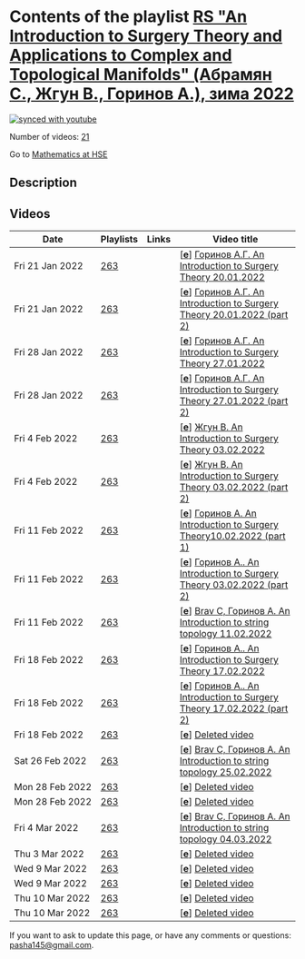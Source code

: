 # Contents of the playlist [RS  "An Introduction to Surgery Theory and Applications to Complex and Topological Manifolds" (Абрамян С., Жгун В., Горинов А.), зима 2022](https://www.youtube.com/playlist?list=PLq3E5oubNNoAkhi_44WouV88DA_CWGssE)

[![synced with youtube](https://img.shields.io/github/last-commit/mathphysschool/mathphysschool.github.io/autoupdate1?label=synced%20with%20youtube)](https://github.com/mathphysschool/mathphysschool.github.io/commits/autoupdate1)

Number of videos: [21](#videos)

Go to [Mathematics at HSE](../README.md)

## Description



## Videos

|Date|Playlists|Links|Video title|
|---|---|---|---|
| Fri&nbsp;21&nbsp;Jan&nbsp;2022 | [263](../playlists/263 "RS  &#34;An Introduction to Surgery Theory and Applications to Complex and Topological Manifolds&#34; (Абрамян С., Жгун В., Горинов А.), зима 2022") |  | [[**e**](https://studio.youtube.com/video/bLwEPoNxj2Y/edit "Edit")] [Горинов А.Г. An Introduction to Surgery Theory 20.01.2022](https://www.youtube.com/watch?v=bLwEPoNxj2Y&list=PLq3E5oubNNoAkhi_44WouV88DA_CWGssE) |
| Fri&nbsp;21&nbsp;Jan&nbsp;2022 | [263](../playlists/263 "RS  &#34;An Introduction to Surgery Theory and Applications to Complex and Topological Manifolds&#34; (Абрамян С., Жгун В., Горинов А.), зима 2022") |  | [[**e**](https://studio.youtube.com/video/ju_w3BSKUsM/edit "Edit")] [Горинов А.Г. An Introduction to Surgery Theory 20.01.2022 (part 2)](https://www.youtube.com/watch?v=ju_w3BSKUsM&list=PLq3E5oubNNoAkhi_44WouV88DA_CWGssE) |
| Fri&nbsp;28&nbsp;Jan&nbsp;2022 | [263](../playlists/263 "RS  &#34;An Introduction to Surgery Theory and Applications to Complex and Topological Manifolds&#34; (Абрамян С., Жгун В., Горинов А.), зима 2022") |  | [[**e**](https://studio.youtube.com/video/Th3qKElrBTg/edit "Edit")] [Горинов А.Г. An Introduction to Surgery Theory 27.01.2022](https://www.youtube.com/watch?v=Th3qKElrBTg&list=PLq3E5oubNNoAkhi_44WouV88DA_CWGssE) |
| Fri&nbsp;28&nbsp;Jan&nbsp;2022 | [263](../playlists/263 "RS  &#34;An Introduction to Surgery Theory and Applications to Complex and Topological Manifolds&#34; (Абрамян С., Жгун В., Горинов А.), зима 2022") |  | [[**e**](https://studio.youtube.com/video/sfZcXGYUS-A/edit "Edit")] [Горинов А.Г. An Introduction to Surgery Theory 27.01.2022 (part 2)](https://www.youtube.com/watch?v=sfZcXGYUS-A&list=PLq3E5oubNNoAkhi_44WouV88DA_CWGssE) |
| Fri&nbsp;4&nbsp;Feb&nbsp;2022 | [263](../playlists/263 "RS  &#34;An Introduction to Surgery Theory and Applications to Complex and Topological Manifolds&#34; (Абрамян С., Жгун В., Горинов А.), зима 2022") |  | [[**e**](https://studio.youtube.com/video/1NYRPMtXtF4/edit "Edit")] [Жгун В. An Introduction to Surgery Theory  03.02.2022](https://www.youtube.com/watch?v=1NYRPMtXtF4&list=PLq3E5oubNNoAkhi_44WouV88DA_CWGssE) |
| Fri&nbsp;4&nbsp;Feb&nbsp;2022 | [263](../playlists/263 "RS  &#34;An Introduction to Surgery Theory and Applications to Complex and Topological Manifolds&#34; (Абрамян С., Жгун В., Горинов А.), зима 2022") |  | [[**e**](https://studio.youtube.com/video/fWy99IR7Kls/edit "Edit")] [Жгун В. An Introduction to Surgery Theory  03.02.2022 (part 2)](https://www.youtube.com/watch?v=fWy99IR7Kls&list=PLq3E5oubNNoAkhi_44WouV88DA_CWGssE) |
| Fri&nbsp;11&nbsp;Feb&nbsp;2022 | [263](../playlists/263 "RS  &#34;An Introduction to Surgery Theory and Applications to Complex and Topological Manifolds&#34; (Абрамян С., Жгун В., Горинов А.), зима 2022") |  | [[**e**](https://studio.youtube.com/video/HA_idofsa90/edit "Edit")] [Горинов А. An Introduction to Surgery Theory10.02.2022 (part 1)](https://www.youtube.com/watch?v=HA_idofsa90&list=PLq3E5oubNNoAkhi_44WouV88DA_CWGssE) |
| Fri&nbsp;11&nbsp;Feb&nbsp;2022 | [263](../playlists/263 "RS  &#34;An Introduction to Surgery Theory and Applications to Complex and Topological Manifolds&#34; (Абрамян С., Жгун В., Горинов А.), зима 2022") |  | [[**e**](https://studio.youtube.com/video/YSJ49ghkDX0/edit "Edit")] [Горинов А.. An Introduction to Surgery Theory  03.02.2022 (part 2)](https://www.youtube.com/watch?v=YSJ49ghkDX0&list=PLq3E5oubNNoAkhi_44WouV88DA_CWGssE) |
| Fri&nbsp;11&nbsp;Feb&nbsp;2022 | [263](../playlists/263 "RS  &#34;An Introduction to Surgery Theory and Applications to Complex and Topological Manifolds&#34; (Абрамян С., Жгун В., Горинов А.), зима 2022") |  | [[**e**](https://studio.youtube.com/video/iPIxU5YJjVU/edit "Edit")] [Brav C, Горинов А. An  Introduction to string topology  11.02.2022](https://www.youtube.com/watch?v=iPIxU5YJjVU&list=PLq3E5oubNNoAkhi_44WouV88DA_CWGssE) |
| Fri&nbsp;18&nbsp;Feb&nbsp;2022 | [263](../playlists/263 "RS  &#34;An Introduction to Surgery Theory and Applications to Complex and Topological Manifolds&#34; (Абрамян С., Жгун В., Горинов А.), зима 2022") |  | [[**e**](https://studio.youtube.com/video/Wk3LbOs4JTo/edit "Edit")] [Горинов А.. An Introduction to Surgery Theory  17.02.2022](https://www.youtube.com/watch?v=Wk3LbOs4JTo&list=PLq3E5oubNNoAkhi_44WouV88DA_CWGssE) |
| Fri&nbsp;18&nbsp;Feb&nbsp;2022 | [263](../playlists/263 "RS  &#34;An Introduction to Surgery Theory and Applications to Complex and Topological Manifolds&#34; (Абрамян С., Жгун В., Горинов А.), зима 2022") |  | [[**e**](https://studio.youtube.com/video/QieucjSVtPs/edit "Edit")] [Горинов А.. An Introduction to Surgery Theory  17.02.2022 (part 2)](https://www.youtube.com/watch?v=QieucjSVtPs&list=PLq3E5oubNNoAkhi_44WouV88DA_CWGssE) |
| Fri&nbsp;18&nbsp;Feb&nbsp;2022 | [263](../playlists/263 "RS  &#34;An Introduction to Surgery Theory and Applications to Complex and Topological Manifolds&#34; (Абрамян С., Жгун В., Горинов А.), зима 2022") |  | [[**e**](https://studio.youtube.com/video/jA5TJdTEp90/edit "Edit")] [Deleted video](https://www.youtube.com/watch?v=jA5TJdTEp90&list=PLq3E5oubNNoAkhi_44WouV88DA_CWGssE "This video is unavailable.") |
| Sat&nbsp;26&nbsp;Feb&nbsp;2022 | [263](../playlists/263 "RS  &#34;An Introduction to Surgery Theory and Applications to Complex and Topological Manifolds&#34; (Абрамян С., Жгун В., Горинов А.), зима 2022") |  | [[**e**](https://studio.youtube.com/video/o7De--CD_Z8/edit "Edit")] [Brav C, Горинов А. An  Introduction to string topology  25.02.2022](https://www.youtube.com/watch?v=o7De--CD_Z8&list=PLq3E5oubNNoAkhi_44WouV88DA_CWGssE) |
| Mon&nbsp;28&nbsp;Feb&nbsp;2022 | [263](../playlists/263 "RS  &#34;An Introduction to Surgery Theory and Applications to Complex and Topological Manifolds&#34; (Абрамян С., Жгун В., Горинов А.), зима 2022") |  | [[**e**](https://studio.youtube.com/video/XySEYEMAafU/edit "Edit")] [Deleted video](https://www.youtube.com/watch?v=XySEYEMAafU&list=PLq3E5oubNNoAkhi_44WouV88DA_CWGssE "This video is unavailable.") |
| Mon&nbsp;28&nbsp;Feb&nbsp;2022 | [263](../playlists/263 "RS  &#34;An Introduction to Surgery Theory and Applications to Complex and Topological Manifolds&#34; (Абрамян С., Жгун В., Горинов А.), зима 2022") |  | [[**e**](https://studio.youtube.com/video/y6iBWcDxypA/edit "Edit")] [Deleted video](https://www.youtube.com/watch?v=y6iBWcDxypA&list=PLq3E5oubNNoAkhi_44WouV88DA_CWGssE "This video is unavailable.") |
| Fri&nbsp;4&nbsp;Mar&nbsp;2022 | [263](../playlists/263 "RS  &#34;An Introduction to Surgery Theory and Applications to Complex and Topological Manifolds&#34; (Абрамян С., Жгун В., Горинов А.), зима 2022") |  | [[**e**](https://studio.youtube.com/video/BdoTMFV45P0/edit "Edit")] [Brav C, Горинов А. An  Introduction to string topology  04.03.2022](https://www.youtube.com/watch?v=BdoTMFV45P0&list=PLq3E5oubNNoAkhi_44WouV88DA_CWGssE) |
| Thu&nbsp;3&nbsp;Mar&nbsp;2022 | [263](../playlists/263 "RS  &#34;An Introduction to Surgery Theory and Applications to Complex and Topological Manifolds&#34; (Абрамян С., Жгун В., Горинов А.), зима 2022") |  | [[**e**](https://studio.youtube.com/video/qgczX8uruiM/edit "Edit")] [Deleted video](https://www.youtube.com/watch?v=qgczX8uruiM&list=PLq3E5oubNNoAkhi_44WouV88DA_CWGssE "This video is unavailable.") |
| Wed&nbsp;9&nbsp;Mar&nbsp;2022 | [263](../playlists/263 "RS  &#34;An Introduction to Surgery Theory and Applications to Complex and Topological Manifolds&#34; (Абрамян С., Жгун В., Горинов А.), зима 2022") |  | [[**e**](https://studio.youtube.com/video/Up8yd_x8j8U/edit "Edit")] [Deleted video](https://www.youtube.com/watch?v=Up8yd_x8j8U&list=PLq3E5oubNNoAkhi_44WouV88DA_CWGssE "This video is unavailable.") |
| Wed&nbsp;9&nbsp;Mar&nbsp;2022 | [263](../playlists/263 "RS  &#34;An Introduction to Surgery Theory and Applications to Complex and Topological Manifolds&#34; (Абрамян С., Жгун В., Горинов А.), зима 2022") |  | [[**e**](https://studio.youtube.com/video/V5srRuUSHxk/edit "Edit")] [Deleted video](https://www.youtube.com/watch?v=V5srRuUSHxk&list=PLq3E5oubNNoAkhi_44WouV88DA_CWGssE "This video is unavailable.") |
| Thu&nbsp;10&nbsp;Mar&nbsp;2022 | [263](../playlists/263 "RS  &#34;An Introduction to Surgery Theory and Applications to Complex and Topological Manifolds&#34; (Абрамян С., Жгун В., Горинов А.), зима 2022") |  | [[**e**](https://studio.youtube.com/video/T1R2hXZ5ZGY/edit "Edit")] [Deleted video](https://www.youtube.com/watch?v=T1R2hXZ5ZGY&list=PLq3E5oubNNoAkhi_44WouV88DA_CWGssE "This video is unavailable.") |
| Thu&nbsp;10&nbsp;Mar&nbsp;2022 | [263](../playlists/263 "RS  &#34;An Introduction to Surgery Theory and Applications to Complex and Topological Manifolds&#34; (Абрамян С., Жгун В., Горинов А.), зима 2022") |  | [[**e**](https://studio.youtube.com/video/8W3Evthm3Go/edit "Edit")] [Deleted video](https://www.youtube.com/watch?v=8W3Evthm3Go&list=PLq3E5oubNNoAkhi_44WouV88DA_CWGssE "This video is unavailable.") |


 If you want to ask to update this page, or have any comments or questions: <pasha145@gmail.com>.